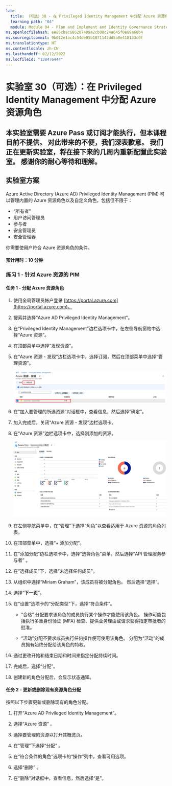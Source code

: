 ```yaml
---
lab:
  title: （可选）30 - 在 Privileged Identity Management 中分配 Azure 资源角色
  learning path: "04"
  module: Module 04 - Plan and Implement and Identity Governance Strategy
ms.openlocfilehash: ee85cbac686207499a2cb08c24a645f0e89a60b4
ms.sourcegitcommit: 9b012e1ac4c54de05b1071142dd5a8e418133c0f
ms.translationtype: HT
ms.contentlocale: zh-CN
ms.lasthandoff: 02/12/2022
ms.locfileid: "138476444"
---
```

# <a name="lab-30---optional-assign-azure-resource-roles-in-privileged-identity-management"></a>实验室 30（可选）：在 Privileged Identity Management 中分配 Azure 资源角色

## <a name="this-lab-requires-an-azure-pass-or-subscription-to-perform-which-is-currently-not-provided-with-the-course--apologies-for-any-incovenience--we-are-in-the-process-of-updating-the-labs-and-will-have-this-lab-reconfigured-in-the-next-few-weeks--thank-you-for-your-patience-and-understanding"></a>本实验室需要 Azure Pass 或订阅才能执行，但本课程目前不提供。  对此带来的不便，我们深表歉意。  我们正在更新实验室，将在接下来的几周内重新配置此实验室。  感谢你的耐心等待和理解。


## <a name="lab-scenario"></a>实验室方案

Azure Active Directory (Azure AD) Privileged Identity Management (PIM) 可以管理内置的 Azure 资源角色以及自定义角色，包括但不限于：

- “所有者”
- 用户访问管理员
- 参与者
- 安全管理员
- 安全管理器

你需要使用户符合 Azure 资源角色的条件。

#### <a name="estimated-time-10-minutes"></a>预计用时：10 分钟

### <a name="exercise-1---pim-with-azure-resources"></a>练习 1 - 针对 Azure 资源的 PIM

#### <a name="task-1---assign-azure-resource-roles"></a>任务 1 - 分配 Azure 资源角色

1. 使用全局管理员帐户登录 [https://portal.azure.com](https://portal.azure.com)。

2. 搜索并选择“Azure AD Privileged Identity Management”。

3. 在“Privileged Identity Management”边栏选项卡中，在左侧导航窗格中选择“Azure 资源”。

4. 在顶部菜单中选择“发现资源”。

5. 在“Azure 资源 - 发现”边栏选项卡中，选择订阅，然后在顶部菜单中选择“管理资源”。

    ![显示“Azure 资源发现”边栏选项卡的屏幕图像，其中突出显示了订阅和“管理资源”](./media/lp4-mod3-pim-azure-resource-management.png)

6. 在“加入要管理的所选资源”对话框中，查看信息，然后选择”确定”。

7. 加入完成后，关闭“Azure 资源 - 发现”边栏选项卡。

8. 在“Azure 资源”边栏选项卡中，选择刚添加的资源。

    ![显示最近添加的 Azure 资源的屏幕图像](./media/lp4-mod3-pim-az-resource-overview.png)

9. 在左侧导航菜单中，在“管理”下选择“角色”以查看适用于 Azure 资源的角色列表。

10. 在顶部菜单中，选择“+ 添加分配”。

11. 在“添加分配”边栏选项卡中，选择“选择角色”菜单，然后选择“API 管理服务参与者” 。

12. 在“选择成员”下，选择“未选择任何成员”。

13. 从组织中选择“Miriam Graham”，该成员将被分配角色。  然后选择“选择”。

14. 选择“**下一页**”。

15. 在“设置”选项卡的“分配类型”下，选择“符合条件”。

    - “合格”  分配要求该角色的成员执行某个操作才能使用该角色。 操作可能包括执行多重身份验证 (MFA) 检查、提供业务理由或请求获得指定审批者的批准。

    - “活动”分配不要求成员执行任何操作便可使用该角色。 分配为“活动”的成员拥有始终分配给该角色的特权。

16. 通过更改开始和结束日期和时间来指定分配持续时间。

17. 完成后，选择“分配”。

18. 创建新的角色分配后，会显示状态通知。

#### <a name="task-2---update-or-remove-an-existing-resource-role-assignment"></a>任务 2 - 更新或删除现有资源角色分配

按照以下步骤更新或删除现有的角色分配。

1. 打开“Azure AD Privileged Identity Management”。

2. 选择“Azure 资源” 。

3. 选择要管理的资源以打开其概览页。

4. 在“管理”下选择“分配” 。

5. 在“符合条件的角色”选项卡的“操作”列中，查看可用选项。

6. 选择“删除” 。

7. 在“删除”对话框中，查看信息，然后选择“是”。
